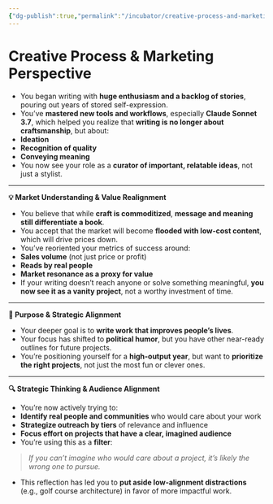 ```yaml
---
{"dg-publish":true,"permalink":"/incubator/creative-process-and-marketing-perspective/","tags":["Effort/Publishing"]}
---
```


# Creative Process & Marketing Perspective

- You began writing with **huge enthusiasm and a backlog of stories**, pouring out years of stored self-expression.
- You’ve **mastered new tools and workflows**, especially **Claude Sonnet 3.7**, which helped you realize that **writing is no longer about craftsmanship**, but about:
- **Ideation**
- **Recognition of quality**
- **Conveying meaning**
- You now see your role as a **curator of important, relatable ideas**, not just a stylist.

---

**💡 Market Understanding & Value Realignment**

- You believe that while **craft is commoditized**, **message and meaning still differentiate a book**.
- You accept that the market will become **flooded with low-cost content**, which will drive prices down.
- You’ve reoriented your metrics of success around:
- **Sales volume** (not just price or profit)
- **Reads by real people**
- **Market resonance as a proxy for value**
- If your writing doesn’t reach anyone or solve something meaningful, **you now see it as a vanity project**, not a worthy investment of time.

---

**🎯 Purpose & Strategic Alignment**

- Your deeper goal is to **write work that improves people’s lives**.
- Your focus has shifted to **political humor**, but you have other near-ready outlines for future projects.
- You’re positioning yourself for a **high-output year**, but want to **prioritize the right projects**, not just the most fun or clever ones.

---

**🔍 Strategic Thinking & Audience Alignment**

- You’re now actively trying to:
- **Identify real people and communities** who would care about your work
- **Strategize outreach by tiers** of relevance and influence
- **Focus effort on projects that have a clear, imagined audience**
- You’re using this as a **filter**:

> _If you can’t imagine who would care about a project, it’s likely the wrong one to pursue._

- This reflection has led you to **put aside low-alignment distractions** (e.g., golf course architecture) in favor of more impactful work.

